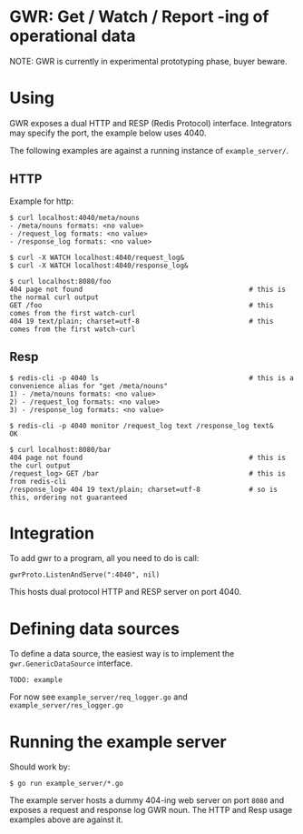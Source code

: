 # GWR: Get / Watch / Report -ing of operational data

NOTE: GWR is currently in experimental prototyping phase, buyer beware.

# Using

GWR exposes a dual HTTP and RESP (Redis Protocol) interface.  Integrators may
specify the port, the example below uses 4040.

The following examples are against a running instance of `example_server/`.

## HTTP

Example for http:

```
$ curl localhost:4040/meta/nouns
- /meta/nouns formats: <no value>
- /request_log formats: <no value>
- /response_log formats: <no value>

$ curl -X WATCH localhost:4040/request_log&
$ curl -X WATCH localhost:4040/response_log&

$ curl localhost:8080/foo
404 page not found                                         # this is the normal curl output
GET /foo                                                   # this comes from the first watch-curl
404 19 text/plain; charset=utf-8                           # this comes from the first watch-curl
```

## Resp

```
$ redis-cli -p 4040 ls                                     # this is a convenience alias for "get /meta/nouns"
1) - /meta/nouns formats: <no value>
2) - /request_log formats: <no value>
3) - /response_log formats: <no value>

$ redis-cli -p 4040 monitor /request_log text /response_log text&
OK

$ curl localhost:8080/bar
404 page not found                                         # this is the curl output
/request_log> GET /bar                                     # this is from redis-cli
/response_log> 404 19 text/plain; charset=utf-8            # so is this, ordering not guaranteed
```

# Integration

To add gwr to a program, all you need to do is call:

```
gwrProto.ListenAndServe(":4040", nil)
```

This hosts dual protocol HTTP and RESP server on port 4040.

# Defining data sources

To define a data source, the easiest way is to implement the
`gwr.GenericDataSource` interface.

`TODO: example`

For now see `example_server/req_logger.go` and `example_server/res_logger.go`

# Running the example server

Should work by:
```
$ go run example_server/*.go
```

The example server hosts a dummy 404-ing web server on port `8080` and exposes
a request and response log GWR noun.  The HTTP and Resp usage examples above
are against it.
